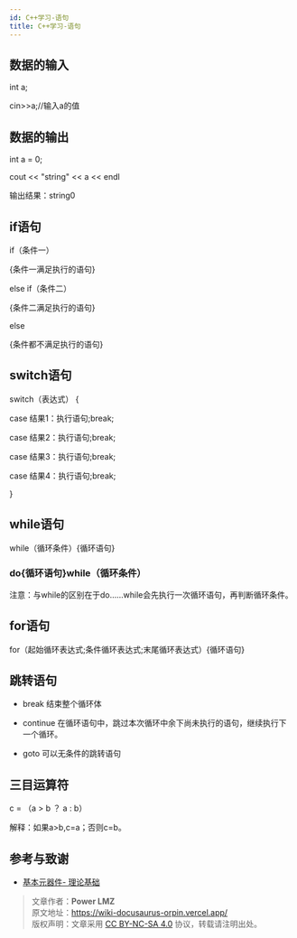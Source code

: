 ```yaml
---
id: C++学习-语句
title: C++学习-语句
---
```


## 数据的输入

int a;

cin>>a;//输入a的值

## 数据的输出

int a = 0;

cout << "string" << a << endl

输出结果：string0

## if语句

if（条件一）

{条件一满足执行的语句}

else if（条件二）

{条件二满足执行的语句}

else

{条件都不满足执行的语句}

## switch语句

switch（表达式）
{

case 结果1：执行语句;break;

case 结果2：执行语句;break;

case 结果3：执行语句;break;

case 结果4：执行语句;break;

}

## while语句

while（循环条件）{循环语句}

### do{循环语句}while（循环条件）

注意：与while的区别在于do……while会先执行一次循环语句，再判断循环条件。

## for语句

for（起始循环表达式;条件循环表达式;末尾循环表达式）{循环语句}

## 跳转语句

- break 结束整个循环体

- continue 在循环语句中，跳过本次循环中余下尚未执行的语句，继续执行下一个循环。

- goto 可以无条件的跳转语句

## 三目运算符

c = （a > b ？ a : b）

解释：如果a>b,c=a；否则c=b。

## 参考与致谢

- [基本元器件- 理论基础](https://wiki-power.com)

> 文章作者：**Power LMZ**  
> 原文地址：https://wiki-docusaurus-orpin.vercel.app/  
> 版权声明：文章采用 [CC BY-NC-SA 4.0](https://creativecommons.org/licenses/by/4.0/deed.zh) 协议，转载请注明出处。
